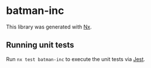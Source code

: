 # batman-inc

This library was generated with [Nx](https://nx.dev).

## Running unit tests

Run `nx test batman-inc` to execute the unit tests via [Jest](https://jestjs.io).
